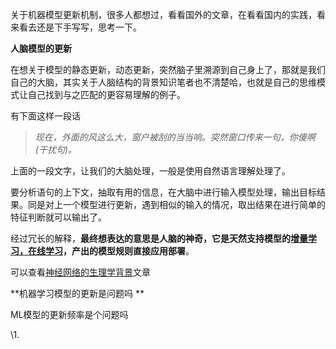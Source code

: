 

关于机器模型更新机制，很多人都想过，看看国外的文章，在看看国内的实践，看来看去还是下手写写，思考一下。





**人脑模型的更新**



在想关于模型的静态更新，动态更新，突然脑子里溯源到自己身上了，那就是我们自己的大脑，其实关于人脑结构的背景知识笔者也不清楚哈，也就是自己的思维模式让自己找到与之匹配的更容易理解的例子。



有下面这样一段话



>  *现在，外面的风这么大，窗户被刮的当当响。突然窗口传来一句，你傻啊(干扰句)。*



上面的一段文字，让我们的大脑处理，一般是使用自然语言理解处理了。

要分析语句的上下文，抽取有用的信息，在大脑中进行输入模型处理，输出目标结果。同是对上一个模型进行更新，遇到相似的输入的情况，取出结果在进行简单的特征判断就可以输出了。



经过冗长的解释，**最终想表达的意思是人脑的神奇，它是天然支持模型的[增量学习，在线学习](http://mp.weixin.qq.com/s?__biz=MzA5NDA4NTQ2MQ==&mid=2651930661&idx=1&sn=a8687494a9fdd8e7c79ea72370f4cac1&chksm=8bb1e81fbcc66109882d837808d4d1b7b538c7c1f62b2345ef81247647d290027a538b68f9b6&scene=21#wechat_redirect)，产出的模型规则直接应用部署**。



可以查看[神经网络的生理学背景](http://mp.weixin.qq.com/s?__biz=MzA5NDA4NTQ2MQ==&mid=2651927602&idx=1&sn=6918f42ae104cb6b6c4d682b70d61ea1&chksm=8bb19c08bcc6151e09f15cd95d22d1ba7930f82ecffe26b7ee01a7c9428b22fe579c8390c760&scene=21#wechat_redirect)文章





**机器学习模型的更新是问题吗
**



ML模型的更新频率是个问题吗





\1. 